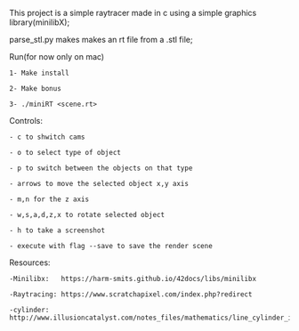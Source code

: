 This project is a simple raytracer made in c using a simple graphics library(minilibX);

parse_stl.py makes makes an rt file from a .stl file;

Run(for now only on mac)

    1- Make install

    2- Make bonus

    3- ./miniRT <scene.rt>

Controls:

    - c to shwitch cams

    - o to select type of object

    - p to switch between the objects on that type

    - arrows to move the selected object x,y axis

    - m,n for the z axis

    - w,s,a,d,z,x to rotate selected object

    - h to take a screenshot

    - execute with flag --save to save the render scene

Resources:

    -Minilibx:   https://harm-smits.github.io/42docs/libs/minilibx

    -Raytracing: https://www.scratchapixel.com/index.php?redirect

    -cylinder: http://www.illusioncatalyst.com/notes_files/mathematics/line_cylinder_intersection.php

